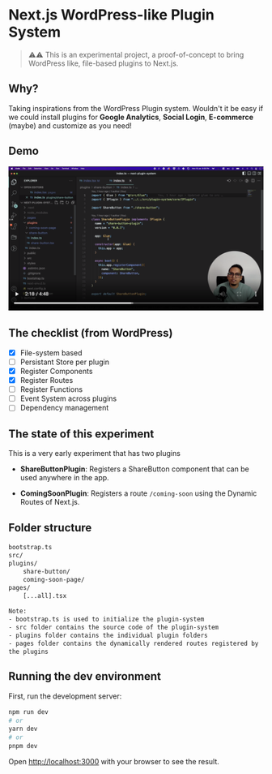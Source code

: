 # Next.js WordPress-like Plugin System

> ⚠️⚠️ This is an experimental project, a proof-of-concept to bring WordPress like, file-based plugins to Next.js.

## Why?

Taking inspirations from the WordPress Plugin system. Wouldn't it be easy if we could install plugins for **Google Analytics**, **Social Login**, **E-commerce** (maybe) and customize as you need!

## Demo

[![Next.js WordPress-like Plugin System](screencast/screencast.png)](https://www.loom.com/share/5354c3e306cb41ec92daa4b00130c5bd "Next.js WordPress-like Plugin System")

## The checklist (from WordPress)

- [x] File-system based
- [ ] Persistant Store per plugin
- [x] Register Components
- [x] Register Routes
- [ ] Register Functions
- [ ] Event System across plugins
- [ ] Dependency management

## The state of this experiment

This is a very early experiment that has two plugins

- **ShareButtonPlugin**: Registers a ShareButton component that can be used anywhere in the app.

- **ComingSoonPlugin**: Registers a route `/coming-soon` using the Dynamic Routes of Next.js.

## Folder structure

```
bootstrap.ts
src/
plugins/
    share-button/
    coming-soon-page/
pages/
    [...all].tsx
```

```
Note:
- bootstrap.ts is used to initialize the plugin-system
- src folder contains the source code of the plugin-system
- plugins folder contains the individual plugin folders
- pages folder contains the dynamically rendered routes registered by the plugins
```

## Running the dev environment

First, run the development server:

```bash
npm run dev
# or
yarn dev
# or
pnpm dev
```

Open [http://localhost:3000](http://localhost:3000) with your browser to see the result.

